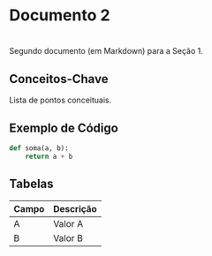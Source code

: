 # Documento 2

<h1 id="p001_001_002"></h1>

Segundo documento (em Markdown) para a Seção 1.

## Conceitos-Chave

Lista de pontos conceituais.

## Exemplo de Código

```python
def soma(a, b):
    return a + b
```

## Tabelas

| Campo | Descrição |
|-------|-----------|
| A     | Valor A   |
| B     | Valor B   |
